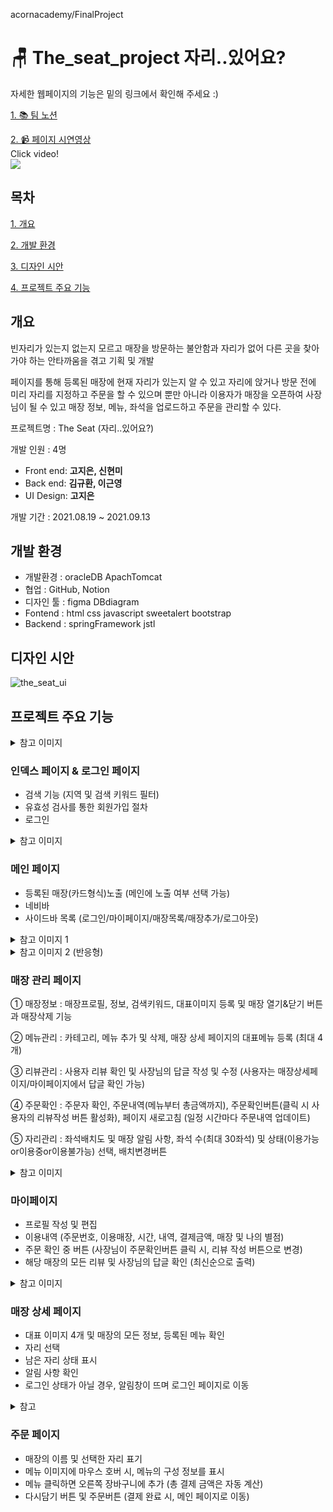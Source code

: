 acornacademy/FinalProject

# 🪑 The_seat_project 자리..있어요?


자세한 웹페이지의 기능은 밑의 링크에서 확인해 주세요 :)


[1. 📚  팀 노션](https://www.notion.so/2-2-d57f5833370740869bd2f24943881d4f)

[2. 📹  페이지 시연영상](https://www.youtube.com/watch?v=WDNLef7isgw)
<br>
Click video!
<br>
[![](https://img.youtube.com/vi/WDNLef7isgw/0.jpg)](http://www.youtube.com/watch?v=WDNLef7isgw "Click to play on Youtube.com")
<br>


## 목차


[1. 개요](#개요)

[2. 개발 환경](#개발-환경)

[3. 디자인 시안](#디자인-시안)

[4. 프로젝트 주요 기능](#프로젝트-주요-기능)



## 개요

빈자리가 있는지 없는지 모르고 매장을 방문하는 불안함과 자리가 없어 다른 곳을 찾아가야 하는 안타까움을 겪고 기획 및 개발

페이지를 통해 등록된 매장에 현재 자리가 있는지 알 수 있고 자리에 앉거나 방문 전에 미리 자리를 지정하고 주문을 할 수 있으며
뿐만 아니라 이용자가 매장을 오픈하여 사장님이 될 수 있고 매장 정보, 메뉴, 좌석을 업로드하고 주문을 관리할 수 있다.


프로젝트명 : The Seat (자리..있어요?)

개발 인원 : 4명

  - Front end: **고지은, 신현미**
  - Back end: **김규환, 이근영**
  - UI Design: **고지은**

개발 기간 : 2021.08.19 ~ 2021.09.13


## 개발 환경

- 개발환경 : oracleDB ApachTomcat
- 협업 : GitHub, Notion
- 디자인 툴 : figma DBdiagram
- Fontend : html css javascript sweetalert bootstrap
- Backend : springFramework jstl



## 디자인 시안

![the_seat_ui](https://user-images.githubusercontent.com/75401130/135559902-e40656ac-7963-4c2b-8b38-bb933c029468.png)



## 프로젝트 주요 기능


<details>
    <summary>참고 이미지</summary>

<img alt="login" src="https://user-images.githubusercontent.com/75401130/135568483-f05a4c1b-9c00-4450-a382-f0a78e373b69.png">
<img alt="loginform" src="https://user-images.githubusercontent.com/75401130/135568490-dc7749cc-4dc9-4f1a-b414-0e5e44d4a922.png">

</details>




### 인덱스 페이지 & 로그인 페이지

- 검색 기능 (지역 및 검색 키워드 필터)
- 유효성 검사를 통한 회원가입 절차
- 로그인



<details>
    <summary>참고 이미지</summary>

<img alt="main" src="https://user-images.githubusercontent.com/75401130/135568524-5266fad0-5056-4380-9bf3-6f7e221b6739.png">

<img alt="mainNav" height="500" src="https://user-images.githubusercontent.com/75401130/135568545-0c5afe73-3101-45b6-9b5b-a43fece8c026.png">

</details>




### 메인 페이지

- 등록된 매장(카드형식)노출 (메인에 노출 여부 선택 가능)
- 네비바
- 사이드바 목록 (로그인/마이페이지/매장목록/매장추가/로그아웃)



<details>
    <summary>참고 이미지 1</summary>

<img alt="myStore" src="https://user-images.githubusercontent.com/75401130/135568602-f8b41cef-e1fa-4c5d-876a-8c98b3ad5f35.png">

<img alt="storeNav" height="500" src="https://user-images.githubusercontent.com/75401130/135569457-f9616965-118f-410f-bcf0-4fd70ac6ddaa.png">

</details>

<details>
    <summary>참고 이미지 2 (반응형)</summary>

<img alt="storeOrder" src="https://user-images.githubusercontent.com/75401130/135569271-7041593d-c1b6-4fe7-904b-33d13dce3413.png">

<img alt="storeOrder2" height="500" src="https://user-images.githubusercontent.com/75401130/135569274-607b56bb-f64f-4c02-bb9d-361cdf9877f3.png">

<img alt="storeOrder3" height="500" src="https://user-images.githubusercontent.com/75401130/135569278-b4395e3a-2cef-4bd2-a349-591537633c9d.png">

</details>



### 매장 관리 페이지

① 매장정보
: 매장프로필, 정보, 검색키워드, 대표이미지 등록 및 매장 열기&닫기 버튼과 매장삭제 기능


② 메뉴관리
: 카테고리, 메뉴 추가 및 삭제, 매장 상세 페이지의 대표메뉴 등록 (최대 4개)


③ 리뷰관리
: 사용자 리뷰 확인 및 사장님의 답글 작성 및 수정 (사용자는 매장상세페이지/마이페이지에서 답글 확인 가능)


④ 주문확인
: 주문자 확인, 주문내역(메뉴부터 총금액까지), 주문확인버튼(클릭 시 사용자의 리뷰작성 버튼 활성화), 페이지 새로고침 (일정 시간마다 주문내역 업데이트)


⑤ 자리관리
: 좌석배치도 및 매장 알림 사항, 좌석 수(최대 30좌석) 및 상태(이용가능or이용중or이용불가능) 선택, 배치변경버튼



<details>
    <summary>참고 이미지</summary>

<img alt="info" src="https://user-images.githubusercontent.com/75401130/135569170-be394688-bd9a-460c-b157-4934775f8b72.png">

<img alt="info2" src="https://user-images.githubusercontent.com/75401130/135569193-dbc2dc4d-71a9-45a9-a487-0893901d81eb.png">

<img alt="infoReview" height="500" src="https://user-images.githubusercontent.com/75401130/135569207-bc7c4715-05f4-457a-a196-209704152bb2.png">

</details>




### 마이페이지

- 프로필 작성 및 편집
- 이용내역 (주문번호, 이용매장, 시간, 내역, 결제금액, 매장 및 나의 별점)
- 주문 확인 중 버튼 (사장님이 주문확인버튼 클릭 시, 리뷰 작성 버튼으로 변경)
- 해당 매장의 모든 리뷰 및 사장님의 답글 확인 (최신순으로 출력)



<details>
    <summary>참고 이미지</summary>

<img alt="storeDetail" src="https://user-images.githubusercontent.com/75401130/135569123-85bb930d-a680-4d6a-861a-a3d3f2630800.png">

</details>




### 매장 상세 페이지

- 대표 이미지 4개 및 매장의 모든 정보, 등록된 메뉴 확인
- 자리 선택
- 남은 자리 상태 표시
- 알림 사항 확인
- 로그인 상태가 아닐 경우, 알림창이 뜨며 로그인 페이지로 이동



<details>
    <summary>참고 </summary>

<img alt="order" src="https://user-images.githubusercontent.com/75401130/135569400-81f607c3-0272-4293-a833-29d4a15ede62.png">

</details>




### 주문 페이지

- 매장의 이름 및 선택한 자리 표기
- 메뉴 이미지에 마우스 호버 시, 메뉴의 구성 정보를 표시
- 메뉴 클릭하면 오른쪽 장바구니에 추가 (총 결제 금액은 자동 계산)
- 다시담기 버튼 및 주문버튼 (결제 완료 시, 메인 페이지로 이동)
